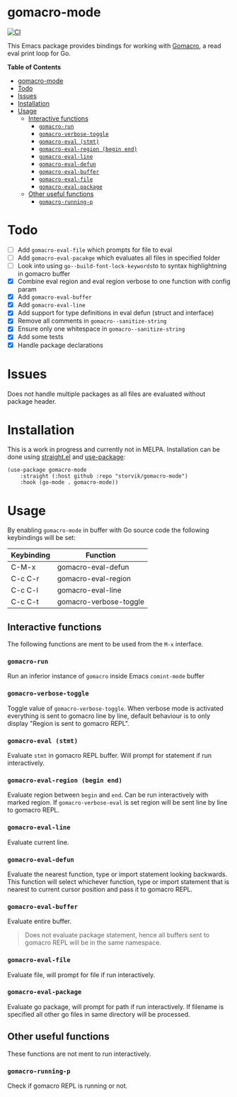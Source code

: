 # gomacro-mode

[![CI](https://github.com/storvik/gomacro-mode/workflows/CI/badge.svg)](https://github.com/storvik/gomacro-mode/actions)

This Emacs package provides bindings for working with [Gomacro](https://github.com/cosmos72/gomacro), a read eval print loop for Go.

<!-- markdown-toc start - Don't edit this section. Run M-x markdown-toc-refresh-toc -->
**Table of Contents**

- [gomacro-mode](#gomacro-mode)
- [Todo](#todo)
- [Issues](#issues)
- [Installation](#installation)
- [Usage](#usage)
    - [Interactive functions](#interactive-functions)
        - [`gomacro-run`](#gomacro-run)
        - [`gomacro-verbose-toggle`](#gomacro-verbose-toggle)
        - [`gomacro-eval (stmt)`](#gomacro-eval-stmt)
        - [`gomacro-eval-region (begin end)`](#gomacro-eval-region-begin-end)
        - [`gomacro-eval-line`](#gomacro-eval-line)
        - [`gomacro-eval-defun`](#gomacro-eval-defun)
        - [`gomacro-eval-buffer`](#gomacro-eval-buffer)
        - [`gomacro-eval-file`](#gomacro-eval-file)
        - [`gomacro-eval-package`](#gomacro-eval-package)
    - [Other useful functions](#other-useful-functions)
        - [`gomacro-running-p`](#gomacro-running-p)

<!-- markdown-toc end -->

# Todo

- [ ] Add `gomacro-eval-file` which prompts for file to eval
- [ ] Add `gomacro-eval-pacakge` which evaluates all files in specified folder
- [ ] Look into using `go--build-font-lock-keywords`to to syntax highlightning in gomacro buffer
- [x] Combine eval region and eval region verbose to one function with config param
- [x] Add `gomacro-eval-buffer`
- [x] Add `gomacro-eval-line`
- [x] Add support for type definitions in eval defun (struct and interface)
- [x] Remove all comments in `gomacro--sanitize-string`
- [x] Ensure only one whitespace in `gomacro--sanitize-string`
- [x] Add some tests
- [x] Handle package declarations

# Issues

Does not handle multiple packages as all files are evaluated without package header.

# Installation

This is a work in progress and currently not in MELPA.
Installation can be done using [straight.el](https://github.com/raxod502/straight.el) and [use-package](https://github.com/jwiegley/use-package):

``` emacs-lisp
(use-package gomacro-mode
    :straight (:host github :repo "storvik/gomacro-mode")
    :hook (go-mode . gomacro-mode))
```

# Usage

By enabling `gomacro-mode` in buffer with Go source code the following keybindings will be set:

| Keybinding | Function               |
|------------|------------------------|
| C-M-x      | gomacro-eval-defun     |
| C-c C-r    | gomacro-eval-region    |
| C-c C-l    | gomacro-eval-line      |
| C-c C-t    | gomacro-verbose-toggle |

## Interactive functions

The following functions are ment to be used from the `M-x` interface.

### `gomacro-run`

Run an inferior instance of `gomacro` inside Emacs `comint-mode` buffer

### `gomacro-verbose-toggle`

Toggle value of `gomacro-verbose-toggle`.
When verbose mode is activated everything is sent to gomacro line by line, default behaviour is to only display "Region is sent to gomacro REPL".

### `gomacro-eval (stmt)`

Evaluate `stmt` in gomacro REPL buffer.
Will prompt for statement if run interactively.

### `gomacro-eval-region (begin end)`

Evaluate region between `begin` and `end`.
Can be run interactively with marked region.
If `gomacro-verbose-eval` is set region will be sent line by line to gomacro REPL.

### `gomacro-eval-line`

Evaluate current line.

### `gomacro-eval-defun`

Evaluate the nearest function, type or import statement looking backwards.
This function will select whichever function, type or import statement that is nearest to current cursor position and pass it to gomacro REPL.

### `gomacro-eval-buffer`

Evaluate entire buffer.

> Does not evaluate package statement, hence all buffers sent to gomacro REPL will be in the same namespace.

### `gomacro-eval-file`

Evaluate file, will prompt for file if run interactively.

### `gomacro-eval-package`

Evaluate go package, will prompt for path if run interactively.
If filename is specified all other go files in same directory will be processed.

## Other useful functions

These functions are not ment to run interactively.

### `gomacro-running-p`

Check if gomacro REPL is running or not.
